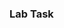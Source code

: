 <h3>Lab Task</h3
This is a lab task for pushing project of laravel onto the github repository. Just a simple one